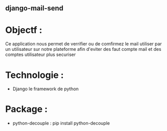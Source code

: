 ## django-mail-send

# Objectf :

Ce application nous permet de verrifier ou de comfirmez le mail utiliser par un utilisateur sur notre plateforme afin d'eviter des faut compte mail et des comptes utilisateur plus securiser

# Technologie :

- Django le framework de python

# Package :

- python-decouple : pip install python-decouple
